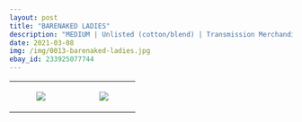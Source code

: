 ```yaml
---
layout: post
title: "BARENAKED LADIES"
description: "MEDIUM | Unlisted (cotton/blend) | Transmission Merchandise"
date: 2021-03-08
img: /img/0013-barenaked-ladies.jpg
ebay_id: 233925077744
---
```




<table style="width:100%;"><tr><td style="vertical-align:top;">
      <figure class="tmblr-full" data-orig-height="2048" data-orig-width="1365" data-orig-src="https://concertshirts.netlify.app/shirts/0013/0013-01.jpg"><img src="https://64.media.tumblr.com/9eddd3729d1908a81e393714d48358f2/6f7628cd24846d18-b8/s540x810/81076006a1eaf2a9dcd3f6bb95e5255483173f0c.jpg" data-orig-height="2048" data-orig-width="1365" data-orig-src="https://concertshirts.netlify.app/shirts/0013/0013-01.jpg"/></figure></td>
    <td style="vertical-align:top;">
      <figure class="tmblr-full" data-orig-height="2048" data-orig-width="1365" data-orig-src="https://concertshirts.netlify.app/shirts/0013/0013-02.jpg"><img src="https://64.media.tumblr.com/ece1cd4dee3d96984b930b490f168dfe/6f7628cd24846d18-fc/s540x810/3066aedf61ba16000698734acfb6ebff99bf07d3.jpg" data-orig-height="2048" data-orig-width="1365" data-orig-src="https://concertshirts.netlify.app/shirts/0013/0013-02.jpg"/></figure></td>
  </tr></table>
